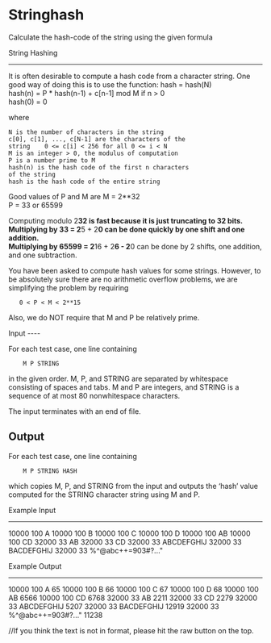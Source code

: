 # Stringhash
Calculate the hash-code of the string using the given formula

String Hashing 
------ ------

It is often desirable to compute a hash code from a character string.  One good way of 
doing this is to use the function:
    hash = hash(N)    
    hash(n) = P * hash(n-1) + c[n-1] mod M if n > 0    
    hash(0) = 0
    
where

    N is the number of characters in the string    
    c[0], c[1], ..., c[N-1] are the characters of the        
    string    0 <= c[i] < 256 for all 0 <= i < N    
    M is an integer > 0, the modulus of computation    
    P is a number prime to M    
    hash(n) is the hash code of the first n characters        
    of the string    
    hash is the hash code of the entire string
    
Good values of P and M are
    M = 2**32    
    P = 33 or 65599
    
Computing modulo 2**32 is fast because it is just truncating to 32 bits.  
Multiplying by 33 = 2**5 + 2**0 can be done quickly by one shift and one addition.  
Multiplying by 65599 = 2**16 + 2**6 - 2**0 can be done by 2 shifts, one addition, 
and one subtraction.

You have been asked to compute hash values for some strings.  However, to be absolutely 
sure there are no arithmetic overflow problems, we are simplifying the problem by 
requiring
       
       0 < P < M < 2**15
       
Also, we do NOT require that M and P be relatively prime.

Input ----

For each test case, one line containing

        M P STRING

in the given order.  M, P, and STRING are separated by whitespace consisting of spaces 
and tabs.  M and P are integers, and STRING is a sequence of at most 80 nonwhitespace 
characters.

The input terminates with an end of file.

Output 
-----
For each test case, one line containing

        M P STRING HASH
        
which copies M, P, and STRING from the input and outputs the ‘hash’ value computed for 
the STRING character string using M and P.

Example Input 
------- ----
10000 100 A 
10000 100 B 
10000 100 C 
10000 100 D 
10000 100 AB 
10000 100 CD 
32000 33  AB 
32000 33  CD 
32000 33  ABCDEFGHIJ 
32000 33  BACDEFGHIJ 
32000 33  %^@abc++=903#?..."

Example Output 
------- -----
10000 100 A 65 
10000 100 B 66 
10000 100 C 67 
10000 100 D 68 
10000 100 AB 6566 
10000 100 CD 6768 
32000 33 AB 2211 
32000 33 CD 2279 
32000 33 ABCDEFGHIJ 5207 
32000 33 BACDEFGHIJ 12919 
32000 33 %^@abc++=903#?..." 11238

//If you think the text is not in format, please hit the raw button on the top.
